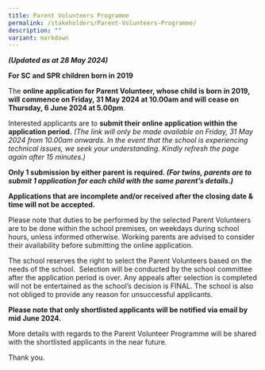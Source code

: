 ```yaml
---
title: Parent Volunteers Programme
permalink: /stakeholders/Parent-Volunteers-Programme/
description: ""
variant: markdown
---
```

   **_(Updated as at 28 May 2024)_**

**For SC and SPR children born in 2019**

The **online application for Parent Volunteer, whose child is born in 2019, will** **commence on Friday, 31 May 2024 at 10.00am and will** **cease on Thursday, 6 June 2024 at 5.00pm**.

Interested applicants are to **submit their online application within the application period.** _(The link will only be made available on Friday, 31 May 2024 from 10.00am onwards. In the event that the school is experiencing technical issues, we seek your understanding. Kindly refresh the page again after 15 minutes.)_

**Only 1 submission by either parent is** **required. _(For twins, parents are to submit 1 application for each child with the same parent’s details.)_**

**Applications that are incomplete and/or received after the closing date & time will not be accepted.**

Please note that duties to be performed by the selected Parent Volunteers are to be done within the school premises, on weekdays during school hours, unless informed otherwise. Working parents are advised to consider their availability before submitting the online application.

The school reserves the right to select the Parent Volunteers based on the needs of the school.  Selection will be conducted by the school committee after the application period is over. Any appeals after selection is completed will not be entertained as the school’s decision is FINAL. The school is also not obliged to provide any reason for unsuccessful applicants.

**Please note that only shortlisted applicants will be notified via email by mid June 2024.**

More details with regards to the Parent Volunteer Programme will be shared with the shortlisted applicants in the near future.

Thank you.